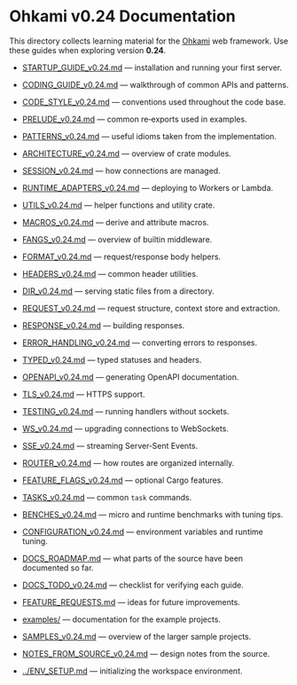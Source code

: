 # Ohkami v0.24 Documentation

This directory collects learning material for the
[Ohkami](https://github.com/ohkami-rs/ohkami) web framework.
Use these guides when exploring version **0.24**.

- [STARTUP_GUIDE_v0.24.md](STARTUP_GUIDE_v0.24.md) — installation and running your first server.
- [CODING_GUIDE_v0.24.md](CODING_GUIDE_v0.24.md) — walkthrough of common APIs and patterns.
- [CODE_STYLE_v0.24.md](CODE_STYLE_v0.24.md) — conventions used throughout the code base.
- [PRELUDE_v0.24.md](PRELUDE_v0.24.md) — common re‑exports used in examples.
- [PATTERNS_v0.24.md](PATTERNS_v0.24.md) — useful idioms taken from the implementation.
- [ARCHITECTURE_v0.24.md](ARCHITECTURE_v0.24.md) — overview of crate modules.
- [SESSION_v0.24.md](SESSION_v0.24.md) — how connections are managed.
- [RUNTIME_ADAPTERS_v0.24.md](RUNTIME_ADAPTERS_v0.24.md) — deploying to Workers or Lambda.
- [UTILS_v0.24.md](UTILS_v0.24.md) — helper functions and utility crate.
- [MACROS_v0.24.md](MACROS_v0.24.md) — derive and attribute macros.
- [FANGS_v0.24.md](FANGS_v0.24.md) — overview of builtin middleware.
- [FORMAT_v0.24.md](FORMAT_v0.24.md) — request/response body helpers.
- [HEADERS_v0.24.md](HEADERS_v0.24.md) — common header utilities.
- [DIR_v0.24.md](DIR_v0.24.md) — serving static files from a directory.
- [REQUEST_v0.24.md](REQUEST_v0.24.md) — request structure, context store and extraction.
- [RESPONSE_v0.24.md](RESPONSE_v0.24.md) — building responses.
- [ERROR_HANDLING_v0.24.md](ERROR_HANDLING_v0.24.md) — converting errors to responses.
- [TYPED_v0.24.md](TYPED_v0.24.md) — typed statuses and headers.
- [OPENAPI_v0.24.md](OPENAPI_v0.24.md) — generating OpenAPI documentation.
- [TLS_v0.24.md](TLS_v0.24.md) — HTTPS support.
- [TESTING_v0.24.md](TESTING_v0.24.md) — running handlers without sockets.
- [WS_v0.24.md](WS_v0.24.md) — upgrading connections to WebSockets.
- [SSE_v0.24.md](SSE_v0.24.md) — streaming Server‑Sent Events.
- [ROUTER_v0.24.md](ROUTER_v0.24.md) — how routes are organized internally.
- [FEATURE_FLAGS_v0.24.md](FEATURE_FLAGS_v0.24.md) — optional Cargo features.
- [TASKS_v0.24.md](TASKS_v0.24.md) — common `task` commands.
- [BENCHES_v0.24.md](BENCHES_v0.24.md) — micro and runtime benchmarks with tuning tips.

- [CONFIGURATION_v0.24.md](CONFIGURATION_v0.24.md) — environment variables and runtime tuning.
- [DOCS_ROADMAP.md](DOCS_ROADMAP.md) — what parts of the source have been documented so far.
- [DOCS_TODO_v0.24.md](DOCS_TODO_v0.24.md) — checklist for verifying each guide.
- [FEATURE_REQUESTS.md](FEATURE_REQUESTS.md) — ideas for future improvements.
- [examples/](examples/README.md) — documentation for the example projects.
- [SAMPLES_v0.24.md](SAMPLES_v0.24.md) — overview of the larger sample projects.
- [NOTES_FROM_SOURCE_v0.24.md](NOTES_FROM_SOURCE_v0.24.md) — design notes from the source.
- [../ENV_SETUP.md](../ENV_SETUP.md) — initializing the workspace environment.
